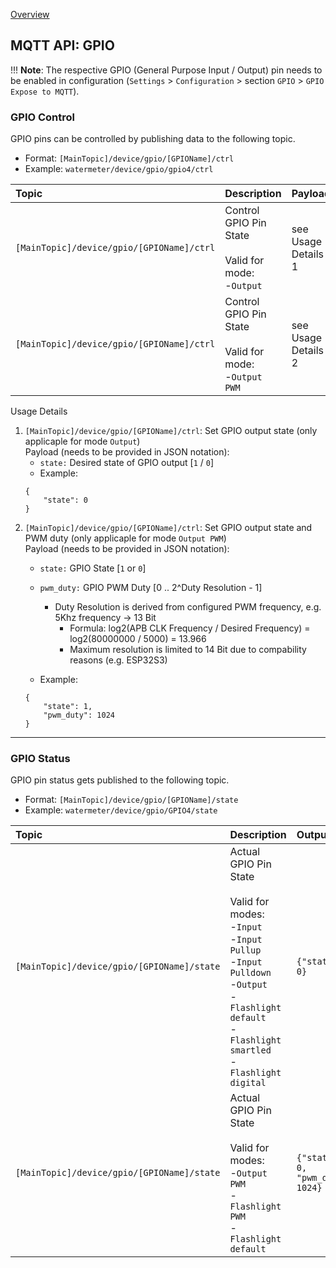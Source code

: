 [Overview](_OVERVIEW.md) 

## MQTT API: GPIO

!!! __Note__: 
    The respective GPIO (General Purpose Input / Output) pin needs to be enabled in configuration 
    (`Settings` > `Configuration` > section `GPIO` > `GPIO Expose to MQTT`).


### GPIO Control

GPIO pins can be controlled by publishing data to the following topic.

- Format: `[MainTopic]/device/gpio/[GPIOName]/ctrl`
- Example: `watermeter/device/gpio/gpio4/ctrl`

| Topic                                    | Description                 | Payload
|:-----------------------------------------|:----------------------------|:--------------     
|`[MainTopic]/device/gpio/[GPIOName]/ctrl` | Control GPIO Pin State<br><br>Valid for mode:<br>-`Output` | see Usage Details 1
|`[MainTopic]/device/gpio/[GPIOName]/ctrl` | Control GPIO Pin State<br><br>Valid for mode:<br>-`Output PWM` | see Usage Details 2


Usage Details
1. `[MainTopic]/device/gpio/[GPIOName]/ctrl`: Set GPIO output state (only applicaple for mode `Output`)<br>
    Payload (needs to be provided in JSON notation):
    - `state:` Desired state of GPIO output [`1` / `0`]
    - Example:
    ```
    {
        "state": 0
    }
    ```
2. `[MainTopic]/device/gpio/[GPIOName]/ctrl`: Set GPIO output state and PWM duty (only applicaple for mode `Output PWM`)<br>
    Payload (needs to be provided in JSON notation):
    - `state:` GPIO State [`1` or `0`]
    - `pwm_duty:` GPIO PWM Duty [0 .. 2^Duty Resolution - 1]
      - Duty Resolution is derived from configured PWM frequency, e.g. 5Khz frequency -> 13 Bit<br>
        - Formula: log2(APB CLK Frequency / Desired Frequency) = log2(80000000 / 5000) = 13.966<br>
        - Maximum resolution is limited to 14 Bit due to compability reasons (e.g. ESP32S3)

    - Example:
    ```
    {
        "state": 1,
        "pwm_duty": 1024
    }
    ```
---


### GPIO Status

GPIO pin status gets published to the following topic.

- Format: `[MainTopic]/device/gpio/[GPIOName]/state`
- Example: `watermeter/device/gpio/GPIO4/state`

| Topic                                      | Description                 | Output
|:-------------------------------------------|:----------------------------|:--------------     
| `[MainTopic]/device/gpio/[GPIOName]/state` | Actual GPIO Pin State<br><br>Valid for modes:<br>-`Input`<br>-`Input Pullup`<br>-`Input Pulldown`<br>-`Output`<br>-`Flashlight default`<br>-`Flashlight smartled`<br>-`Flashlight digital` | `{"state": 0}`
| `[MainTopic]/device/gpio/[GPIOName]/state` | Actual GPIO Pin State<br><br>Valid for modes:<br>-`Output PWM`<br>-`Flashlight PWM`<br>-`Flashlight default` | `{"state": 0, "pwm_duty": 1024}`

